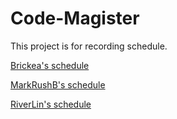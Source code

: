 # Code-Magister

This project is for recording schedule.

[Brickea's schedule](Brickea/schedule.md)

[MarkRushB's schedule](MarkRushB/schedule.md)

[RiverLin's schedule](RiverLin/schedule.md)